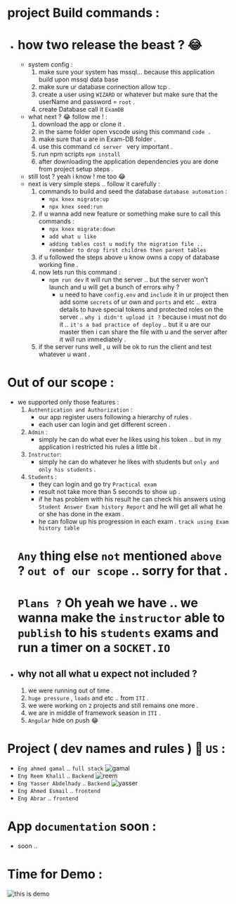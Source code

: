 # project Build commands : 
- # how two release the beast ? 😂
    - system config :
        1. make sure your system has mssql... because this application build upon mssql data base
        2. make sure ur database connection allow tcp .
        3. create a user using `WIZARD` or whatever but make sure that the userName and password = `root` .
        4. create Database call it `ExamDB`
    - what next ? 😂 follow me ! :
        1. download the app or clone it .
        2. in the same folder open vscode using this command `code .`
        3. make sure that u are in Exam-DB folder .
        4. use this command `cd server ` very important .
        5. run npm scripts `npm install`
        6. after downloading the application dependencies you are done from project setup steps .
    - still lost ? yeah i know ! me too 😂
    - next is very simple steps .. follow it carefully : 
        1. commands to build and seed the database `database automation` : 
            - `npx knex migrate:up`
            - `npx knex seed:run`
        2. if u wanna add new feature or something make sure to call this commands : 
            - `npx knex migrate:down`
            - `add what u like `
            - `adding tables cost u modify the migration file .. remember to drop first children then parent tables`
        3. if u followed the steps above u know owns a copy of database working fine . 
        4. now lets run this command : 
            - `npm run dev` it will run the server .. but the server won't launch and u will get a bunch of errors why ? 
                - u need to have `config.env` and `include` it in ur project then add some `secrets` of ur own and `ports` and etc .. extra details to have special tokens and protected roles on the server .. `why i didn't upload it ?` because i must not do it .. `it's a bad practice of deploy` .. but it u are our master then i can share the file with u and the server after it will run immediately .
        5. if the server runs well , u will be ok to run the client and test whatever u want . 
# Out of our scope : 
- we supported only those features : 
    1. `Authentication and Authorization` :
        - our app register users following a hierarchy of rules . 
        - each user can login and get different screen .
    2. `Admin` : 
        - simply he can do what ever he likes using his token .. but in my application i restricted his rules a little bit .
    3. `Instructor`:
        - simply he can do whatever he likes with students but `only and only his students` . 
    4. `Students` :
        - they can login and go try `Practical exam`
        - result not take more than 5 seconds to show up . 
        - if he has problem with his result he can check his answers using `Student Answer Exam history Report` and he will get all what he or she has done in the exam . 
        - he can follow up his progression in each exam . `track using Exam history table`
    # `Any` thing else `not` mentioned `above` ? `out of our scope` .. sorry for that . 
    # `Plans ?` Oh yeah we have .. we wanna make the `instructor` able to `publish` to his `students` exams and run a timer on a `SOCKET.IO`
- ## why not all what u expect not included ? 
    1. we were running out of time . 
    2. `huge pressure` , `loads` and etc .. from `ITI` .
    3. we were working on `2` projects and still remains one more . 
    4. we are in middle of framework season in `ITI` .
    5. `Angular` hide on push 😂
# Project ( dev names and rules )   📢 `US` : 
- `Eng ahmed gamal` .. `full stack`
![gamal](https://github.com/ahmedgamalelazab)
- `Eng Reem Khalil` .. `Backend`
![reem](https://github.com/Reem395)
- `Eng Yasser Abdelhady` .. `Backend`
![yasser](https://github.com/Yasser-Abd-El-Hady)
- `Eng Ahmed Esmail` .. `frontend`
- `Eng Abrar` .. `frontend`

# App `documentation` soon : 

- soon .. 


# Time for Demo :
![this is demo](./demo/demo.gif)
